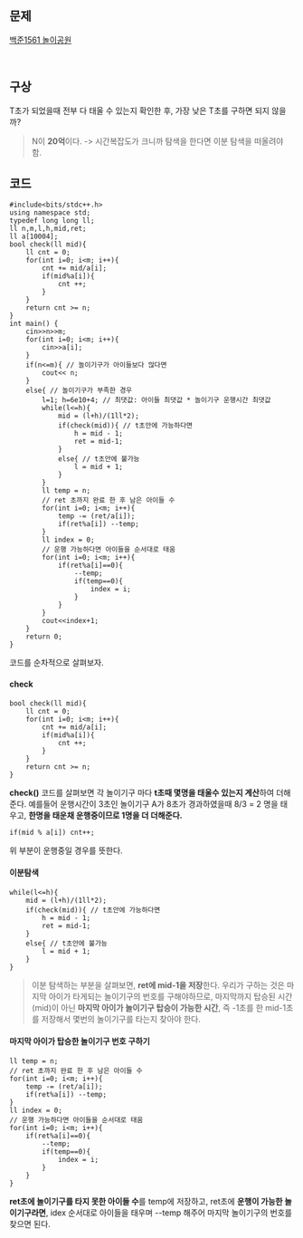 <h2 id="문제">문제</h2>
<p><a href="https://acmicpc.net/problem/1561">백준1561 놀이공원</a></p>
<p><img alt="" src="https://velog.velcdn.com/images/gmltn9233/post/5df49698-2692-4217-abd6-5094bdce29da/image.png" /></p>
<p><img alt="" src="https://velog.velcdn.com/images/gmltn9233/post/bd9ddaa8-0fc0-4ca3-8d57-738924acc4e0/image.png" /></p>
<h2 id="구상">구상</h2>
<p>T초가 되었을때 전부 다 태울 수 있는지 확인한 후, 가장 낮은 T초를 구하면 되지 않을까? </p>
<blockquote>
<p>N이 <strong>20억</strong>이다. -&gt; 시간복잡도가 크니까 탐색을 한다면 이분 탐색을 떠올려야 함.</p>
</blockquote>
<h2 id="코드">코드</h2>
<pre><code class="language-c">#include&lt;bits/stdc++.h&gt; 
using namespace std;
typedef long long ll;
ll n,m,l,h,mid,ret;
ll a[10004];
bool check(ll mid){
    ll cnt = 0;
    for(int i=0; i&lt;m; i++){
        cnt += mid/a[i];
        if(mid%a[i]){
            cnt ++;
        }
    }
    return cnt &gt;= n; 
}
int main() {
    cin&gt;&gt;n&gt;&gt;m;
    for(int i=0; i&lt;m; i++){
        cin&gt;&gt;a[i];
    }
    if(n&lt;=m){ // 놀이기구가 아이들보다 많다면 
        cout&lt;&lt; n;
    }
    else{ // 놀이기구가 부족한 경우  
        l=1; h=6e10+4; // 최댓값: 아이들 최댓값 * 놀이기구 운행시간 최댓값 
        while(l&lt;=h){
            mid = (l+h)/(1ll*2);
            if(check(mid)){ // t초안에 가능하다면
                h = mid - 1;
                ret = mid-1; 
            } 
            else{ // t초안에 불가능 
                l = mid + 1;
            }
        }
        ll temp = n;
        // ret 초까지 완료 한 후 남은 아이들 수 
        for(int i=0; i&lt;m; i++){
            temp -= (ret/a[i]);
            if(ret%a[i]) --temp;
        } 
        ll index = 0;
        // 운행 가능하다면 아이들을 순서대로 태움 
        for(int i=0; i&lt;m; i++){
            if(ret%a[i]==0){
                --temp;
                if(temp==0){
                    index = i;
                }
            }
        }
        cout&lt;&lt;index+1;
    }
    return 0;
}</code></pre>
<p>코드를 순차적으로 살펴보자.</p>
<h4 id="check">check</h4>
<pre><code class="language-c">bool check(ll mid){
    ll cnt = 0;
    for(int i=0; i&lt;m; i++){
        cnt += mid/a[i];
        if(mid%a[i]){
            cnt ++;
        }
    }
    return cnt &gt;= n; 
}</code></pre>
<p><strong>check()</strong> 코드를 살펴보면 각 놀이기구 마다 <strong>t초때 몇명을 태울수 있는지 계산</strong>하여 더해준다.
예를들어 운행시간이 3초인 놀이기구 A가 8초가 경과하였을때 8/3 = 2 명을 태우고, <strong>한명을 태운채 운행중이므로 1명을 더 더해준다.</strong></p>
<pre><code class="language-c">if(mid % a[i]) cnt++;</code></pre>
<p>위 부분이 운행중일 경우를 뜻한다.</p>
<h4 id="이분탐색">이분탐색</h4>
<pre><code class="language-c">while(l&lt;=h){
    mid = (l+h)/(1ll*2);
    if(check(mid)){ // t초안에 가능하다면
        h = mid - 1;
        ret = mid-1; 
    } 
    else{ // t초안에 불가능 
        l = mid + 1;
    }
}</code></pre>
<blockquote>
<p>이분 탐색하는 부분을 살펴보면, <strong>ret에 mid-1을 저장</strong>한다.
우리가 구하는 것은 마지막 아이가 타게되는 놀이기구의 번호를 구해야하므로, 마지막까지 탑승된 시간 (mid)이 아닌 <strong>마지막 아이가 놀이기구 탑승이 가능한 시간</strong>, 즉 -1초를 한 mid-1초를 저장해서 몇번의 놀이기구를 타는지 찾아야 한다.</p>
</blockquote>
<h4 id="마지막-아이가-탑승한-놀이기구-번호-구하기">마지막 아이가 탑승한 놀이기구 번호 구하기</h4>
<pre><code class="language-c">ll temp = n;
// ret 초까지 완료 한 후 남은 아이들 수 
for(int i=0; i&lt;m; i++){
    temp -= (ret/a[i]);
    if(ret%a[i]) --temp;
} 
ll index = 0;
// 운행 가능하다면 아이들을 순서대로 태움 
for(int i=0; i&lt;m; i++){
    if(ret%a[i]==0){
        --temp;
        if(temp==0){
            index = i;
        }
    }
}</code></pre>
<p><strong>ret초에 놀이기구를 타지 못한 아이들 수</strong>를 temp에 저장하고, ret초에 <strong>운행이 가능한 놀이기구라면</strong>, idex 순서대로 아이들을 태우며 --temp 해주어 마지막 놀이기구의 번호를 찾으면 된다.</p>